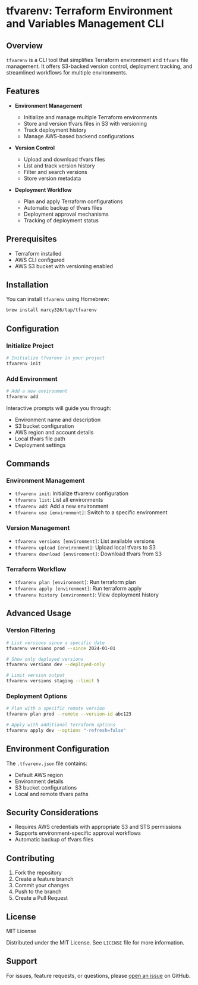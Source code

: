 # tfvarenv: Terraform Environment and Variables Management CLI

## Overview

`tfvarenv` is a CLI tool that simplifies Terraform environment and `tfvars` file management. It offers S3-backed version control, deployment tracking, and streamlined workflows for multiple environments.

## Features

- **Environment Management**
  - Initialize and manage multiple Terraform environments
  - Store and version tfvars files in S3 with versioning
  - Track deployment history
  - Manage AWS-based backend configurations

- **Version Control**
  - Upload and download tfvars files
  - List and track version history
  - Filter and search versions
  - Store version metadata

- **Deployment Workflow**
  - Plan and apply Terraform configurations
  - Automatic backup of tfvars files
  - Deployment approval mechanisms
  - Tracking of deployment status

## Prerequisites

- Terraform installed
- AWS CLI configured
- AWS S3 bucket with versioning enabled

## Installation

You can install `tfvarenv` using Homebrew:

```bash
brew install marcy326/tap/tfvarenv
```

## Configuration

### Initialize Project

```bash
# Initialize tfvarenv in your project
tfvarenv init
```

### Add Environment

```bash
# Add a new environment
tfvarenv add
```

Interactive prompts will guide you through:
- Environment name and description
- S3 bucket configuration
- AWS region and account details
- Local tfvars file path
- Deployment settings

## Commands

### Environment Management
- `tfvarenv init`: Initialize tfvarenv configuration
- `tfvarenv list`: List all environments
- `tfvarenv add`: Add a new environment
- `tfvarenv use [environment]`: Switch to a specific environment

### Version Management
- `tfvarenv versions [environment]`: List available versions
- `tfvarenv upload [environment]`: Upload local tfvars to S3
- `tfvarenv download [environment]`: Download tfvars from S3

### Terraform Workflow
- `tfvarenv plan [environment]`: Run terraform plan
- `tfvarenv apply [environment]`: Run terraform apply
- `tfvarenv history [environment]`: View deployment history

## Advanced Usage

### Version Filtering
```bash
# List versions since a specific date
tfvarenv versions prod --since 2024-01-01

# Show only deployed versions
tfvarenv versions dev --deployed-only

# Limit version output
tfvarenv versions staging --limit 5
```

### Deployment Options
```bash
# Plan with a specific remote version
tfvarenv plan prod --remote --version-id abc123

# Apply with additional Terraform options
tfvarenv apply dev --options "-refresh=false"
```

## Environment Configuration

The `.tfvarenv.json` file contains:
- Default AWS region
- Environment details
- S3 bucket configurations
- Local and remote tfvars paths

## Security Considerations

- Requires AWS credentials with appropriate S3 and STS permissions
- Supports environment-specific approval workflows
- Automatic backup of tfvars files

## Contributing

1. Fork the repository
2. Create a feature branch
3. Commit your changes
4. Push to the branch
5. Create a Pull Request

## License

MIT License

Distributed under the MIT License. See `LICENSE` file for more information.

## Support

For issues, feature requests, or questions, please [open an issue](https://github.com/marcy326/tfvarenv/issues) on GitHub.
